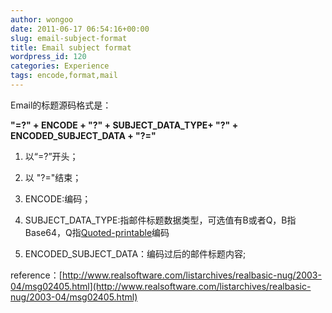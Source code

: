 ```yaml
---
author: wongoo
date: 2011-06-17 06:54:16+00:00
slug: email-subject-format
title: Email subject format
wordpress_id: 120
categories: Experience
tags: encode,format,mail
---
```


Email的标题源码格式是：

**"=?" + ENCODE + "?" + SUBJECT_DATA_TYPE+ "?" + ENCODED_SUBJECT_DATA + "?="**



	
  1. 以“=?”开头；

	
  2. 以 "?="结束；

	
  3. ENCODE:编码；

	
  4. SUBJECT_DATA_TYPE:指邮件标题数据类型，可选值有B或者Q，B指Base64，Q指[Quoted-printable](http://en.wikipedia.org/wiki/Quoted-printable)编码

	
  5. ENCODED_SUBJECT_DATA：编码过后的邮件标题内容;


reference：[http://www.realsoftware.com/listarchives/realbasic-nug/2003-04/msg02405.html](http://www.realsoftware.com/listarchives/realbasic-nug/2003-04/msg02405.html)


